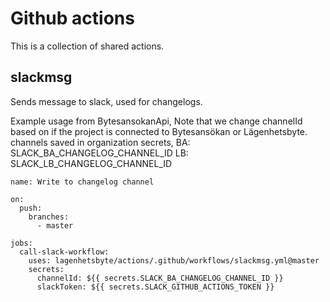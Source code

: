 # Github actions
This is a collection of shared actions.

## slackmsg
Sends message to slack, used for changelogs.

Example usage from BytesansokanApi, Note that we change channelId based on if the project is connected to Bytesansökan or Lägenhetsbyte.
channels saved in organization secrets,
BA: SLACK_BA_CHANGELOG_CHANNEL_ID
LB: SLACK_LB_CHANGELOG_CHANNEL_ID
```
name: Write to changelog channel

on: 
  push:
    branches:
      - master

jobs:
  call-slack-workflow:
    uses: lagenhetsbyte/actions/.github/workflows/slackmsg.yml@master
    secrets:
      channelId: ${{ secrets.SLACK_BA_CHANGELOG_CHANNEL_ID }}
      slackToken: ${{ secrets.SLACK_GITHUB_ACTIONS_TOKEN }}
```
